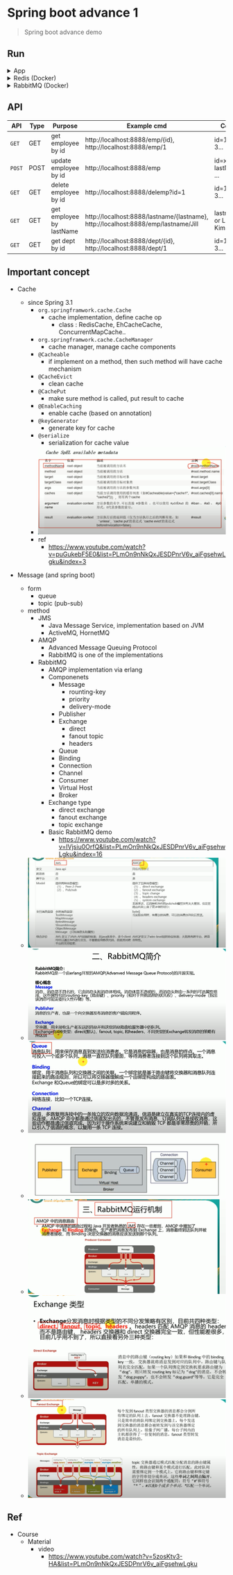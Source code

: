 # Spring boot advance 1
> Spring boot advance demo


## Run

<details>
<summary>App</summary>

```bash
#---------------------------
# Run app
#---------------------------

# build
mvn package

# run
java -jar <built_jar>


#---------------------------
# Run Mysql
#---------------------------
brew services start mysql
mysql -u root
```

</details>


<details>
<summary>Redis (Docker)</summary>

```bash
#---------------------------
# Run Redis
#---------------------------

# Install Redis (Docker)
# https://hub.docker.com/_/redis
# https://www.youtube.com/watch?v=c3lLy3KCjYk&list=PLmOn9nNkQxJESDPnrV6v_aiFgsehwLgku&index=10
docker pull redis

# check pull images
docker images

# run Redis (Docker)
# -d : run in background
# -p : expose docker internal 6379 port to local machine's 6379 port 
# --name : name docker instance
# name of iamge we want to run
docker run -d -p 6379:6379 --name myredis redis

docker ps -a

redis-cli

# remove/stop container
docker stop <container_id>
docker rm  <container_id>

# basic command
# https://redis.io/commands/

# 1) String
# append to key (msg)
append msg hello
append msg world

# get by key
get msg

# 2) List
# push into list
LPUSH mylist 1 2 3

# pop element from list (from left, right)
LPOP mylist
RPOP mylist

# 3) Set
SADD myset tim jack

SMEMBERS myset

# 4) check is elment in a key
SISMEMBER myset lynn
SISMEMBER myset tim
```
</details>


<details>
<summary>RabbitMQ (Docker)</summary>

```bash
#---------------------------
# Run RabbitMQ
#---------------------------

# Install RabbitMQ (Docker)
# https://www.youtube.com/watch?v=IVjsiu0OrfQ&list=PLmOn9nNkQxJESDPnrV6v_aiFgsehwLgku&index=16
# management : has UI
docker pull rabbitmq:3.10-management

# check pull images
# account : guest, pwd: guest
docker images

# run Redis (Docker)
# -d : run in background
# -p : expose docker internal 6379 port to local machine's 6379 port 
# --name : name docker instance
# name of iamge we want to run
# 5672 : client, RabbitMQ port, 15672: UI port
docker run -d -p 5672:5672 -p 15672:15672 --name myrabbitmq <docker_img_id>

# visit RabbitMQ UI
# http://localhost:15672/

docker ps -a

# remove/stop container
docker stop <container_id>
docker rm  <container_id>
```
</details>

## API

| API | Type | Purpose | Example cmd | Comment|
| ----- | -------- | ---- | ----- | ---- |
| `GET` | GET | get employee by id | http://localhost:8888/emp/{id}, http://localhost:8888/emp/1|id=1 or 2 or 3...|
| `POST` | POST | update employee by id | http://localhost:8888/emp |id=xxx, lastName=yyy ...|
| `GET` | GET | delete employee by id | http://localhost:8888/delemp?id=1 |id=1 or 2 or 3...|
| `GET` | GET | get employee by lastName | http://localhost:8888/lastname/{lastname}, http://localhost:8888/emp/lastname/Jill |lastname=Bob or Lily or Kim...|
| `GET` | GET | get dept by id | http://localhost:8888/dept/{id}, http://localhost:8888/dept/1|id=1 or 2 or 3...|

## Important concept

- Cache
	- since Spring 3.1
		- `org.springframwork.cache.Cache`
			- cache implementation, define cache op
				- class : RedisCache, EhCacheCache, ConcurrentMapCache..
		- `org.springframwork.cache.CacheManager`
			- cache manager, manage cache components
		- `@Cacheable`
			- if implement on a method, then such method will have cache mechanism
		- `@CacheEvict`
			- clean cache
		- `@CachePut`
			- make sure method is called, put result to cache
		- `@EnableCaching`
			- enable cache (based on annotation)
		- `@keyGenerator`
			- generate key for cache
		- `@serialize`
			- serialization for cache value
		- <img src ="https://github.com/yennanliu/SpringPlayground/blob/main/springBootAdvance1/doc/pic/cache1.png">
		- ref
			- https://www.youtube.com/watch?v=puGukebF5E0&list=PLmOn9nNkQxJESDPnrV6v_aiFgsehwLgku&index=3

- Message (and spring boot)
	- form
		- queue
		- topic (pub-sub)
	- method
		- JMS
			- Java Message Service, implementation based on JVM
			- ActiveMQ, HornetMQ
		- AMQP
			- Advanced Message Queuing Protocol
			- RabbitMQ is one of the implementations
		- RabbitMQ
			- AMQP implementation via erlang
			- Componenets
				- Message
					- rounting-key
					- priority
					- delivery-mode
				- Publisher
				- Exchange
					- direct
					- fanout topic
					- headers
				- Queue
				- Binding
				- Connection
				- Channel
				- Consumer
				- Virtual Host
				- Broker
			- Exchange type
				- direct exchange
				- fanout exchange
				- topic exchange
			- Basic RabbitMQ demo
				- https://www.youtube.com/watch?v=IVjsiu0OrfQ&list=PLmOn9nNkQxJESDPnrV6v_aiFgsehwLgku&index=16
	- <img src ="https://github.com/yennanliu/SpringPlayground/blob/main/springBootAdvance1/doc/pic/jms_amqp.png">
	- <img src ="https://github.com/yennanliu/SpringPlayground/blob/main/springBootAdvance1/doc/pic/RabbitMQ1.png">
	- <img src ="https://github.com/yennanliu/SpringPlayground/blob/main/springBootAdvance1/doc/pic/RabbitMQ2.png">
	- <img src ="https://github.com/yennanliu/SpringPlayground/blob/main/springBootAdvance1/doc/pic/RabbitMQ3.png">
	- <img src ="https://github.com/yennanliu/SpringPlayground/blob/main/springBootAdvance1/doc/pic/RabbitMQ4.png">
	- <img src ="https://github.com/yennanliu/SpringPlayground/blob/main/springBootAdvance1/doc/pic/RabbitMQ5.png">
	- <img src ="https://github.com/yennanliu/SpringPlayground/blob/main/springBootAdvance1/doc/pic/RabbitMQ6.png">


## Ref
- Course
	- Material
		- video
			- https://www.youtube.com/watch?v=5zosKtv3-HA&list=PLmOn9nNkQxJESDPnrV6v_aiFgsehwLgku
